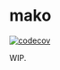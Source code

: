 # mako

[![codecov](https://codecov.io/gh/umijs/mako/branch/main/graph/badge.svg?token=ptCnNedFGf)](https://codecov.io/gh/umijs/mako)

WIP.
